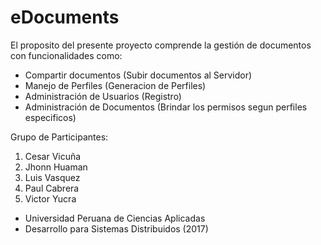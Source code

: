 # eDocuments
El proposito del presente proyecto comprende la gestión de documentos con funcionalidades como:
- Compartir documentos (Subir documentos al Servidor)
- Manejo de Perfiles (Generacion de Perfiles)
- Administración de Usuarios (Registro)
- Administración de Documentos (Brindar los permisos segun perfiles especificos)

Grupo de Participantes:
1. Cesar Vicuña
2. Jhonn Huaman
3. Luis Vasquez
4. Paul Cabrera
5. Victor Yucra

- Universidad Peruana de Ciencias Aplicadas
- Desarrollo para Sistemas Distribuidos (2017)
